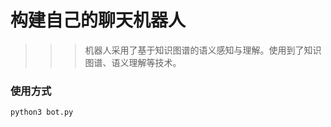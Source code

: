 # 构建自己的聊天机器人
>>> 机器人采用了基于知识图谱的语义感知与理解。使用到了知识图谱、语义理解等技术。



### 使用方式

```shell
python3 bot.py
```








